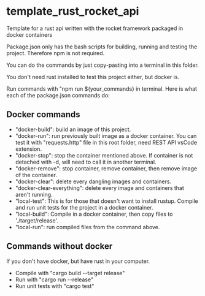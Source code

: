 # template_rust_rocket_api
Template for a rust api written with the rocket framework packaged in docker containers

Package.json only has the bash scripts for building, running and testing the project. Therefore npm is not required.

You can do the commands by just copy-pasting into a terminal in this folder.


You don't need rust installed to test this project either, but docker is.

Run commands with "npm run ${your_commands} in terminal. Here is what each of the package.json commands do:

## Docker commands

 - "docker-build": build an image of this project.
 - "docker-run": run previously built image as a docker container. You can test it with "requests.http" file in this root folder, need REST API vsCode extension.
 - "docker-stop": stop the container mentioned above. If container is not detached with -d, will need to call it in another terminal.
 - "docker-remove": stop container, remove container, then remove image of the container.
 - "docker-clear": delete every dangling images and containers.
 - "docker-clear-everything": delete every image and containers that aren't running.
 - "local-test": This is for those that doesn't want to install rustup. Compile and run unit tests for the project in a docker container.
 - "local-build": Compile in a docker container, then copy files to './target/release'.
 - "local-run": run compiled files from the command above.

## Commands without docker

If you don't have docker, but have rust in your computer.

 - Compile with "cargo build --target release"
 - Run with "cargo run --release"
 - Run unit tests with "cargo test"


